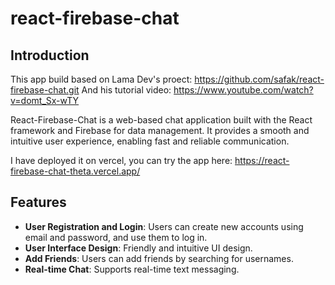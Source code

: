 # react-firebase-chat

## Introduction

This app build based on Lama Dev's proect: https://github.com/safak/react-firebase-chat.git
And his tutorial video: https://www.youtube.com/watch?v=domt_Sx-wTY

React-Firebase-Chat is a web-based chat application built with the React framework and Firebase for data management. It provides a smooth and intuitive user experience, enabling fast and reliable communication. 

I have deployed it on vercel, you can try the app here: https://react-firebase-chat-theta.vercel.app/

## Features

- **User Registration and Login**: Users can create new accounts using email and password, and use them to log in.
- **User Interface Design**: Friendly and intuitive UI design.
- **Add Friends**: Users can add friends by searching for usernames.
- **Real-time Chat**: Supports real-time text messaging.
